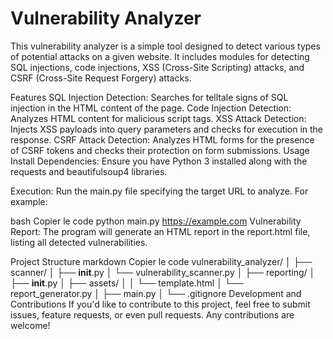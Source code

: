 # Vulnerability Analyzer

This vulnerability analyzer is a simple tool designed to detect various types of potential attacks on a given website. It includes modules for detecting SQL injections, code injections, XSS (Cross-Site Scripting) attacks, and CSRF (Cross-Site Request Forgery) attacks.

Features
SQL Injection Detection: Searches for telltale signs of SQL injection in the HTML content of the page.
Code Injection Detection: Analyzes HTML content for malicious script tags.
XSS Attack Detection: Injects XSS payloads into query parameters and checks for execution in the response.
CSRF Attack Detection: Analyzes HTML forms for the presence of CSRF tokens and checks their protection on form submissions.
Usage
Install Dependencies: Ensure you have Python 3 installed along with the requests and beautifulsoup4 libraries.

Execution: Run the main.py file specifying the target URL to analyze. For example:

bash
Copier le code
python main.py https://example.com
Vulnerability Report: The program will generate an HTML report in the report.html file, listing all detected vulnerabilities.

Project Structure
markdown
Copier le code
vulnerability_analyzer/
│
├── scanner/
│   ├── __init__.py
│   └── vulnerability_scanner.py
│
├── reporting/
│   ├── __init__.py
│   ├── assets/
│   │   └── template.html
│   └── report_generator.py
│
├── main.py
│
└── .gitignore
Development and Contributions
If you'd like to contribute to this project, feel free to submit issues, feature requests, or even pull requests. Any contributions are welcome!
